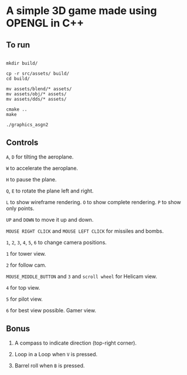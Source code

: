 # A simple 3D game made using OPENGL in C++

## To run

```shell

mkdir build/

cp -r src/assets/ build/
cd build/

mv assets/blend/* assets/
mv assets/obj/* assets/
mv assets/dds/* assets/

cmake ..
make

./graphics_asgn2

```

## Controls

`A`, `D` for tilting the aeroplane.

`W` to accelerate the aeroplane.

`H` to pause the plane.

`Q`, `E` to rotate the plane left and right.

`L` to show wireframe rendering.
`O` to show complete rendering.
`P` to show only points.

`UP` and `DOWN` to move it up and down.

`MOUSE RIGHT CLICK` and `MOUSE LEFT CLICK` for missiles and bombs.

`1`, `2`, `3`, `4`, `5`, `6` to change camera positions.

`1` for tower view.

`2` for follow cam.

`MOUSE_MIDDLE_BUTTON` and `3` and `scroll wheel` for Helicam view.

`4` for top view.

`5` for pilot view.

`6` for best view possible. Gamer view.

## Bonus

1. A compass to indicate direction (top-right corner).

2. Loop in a Loop when `V` is pressed.

3. Barrel roll when `B` is pressed.

<!-- 2.  -->